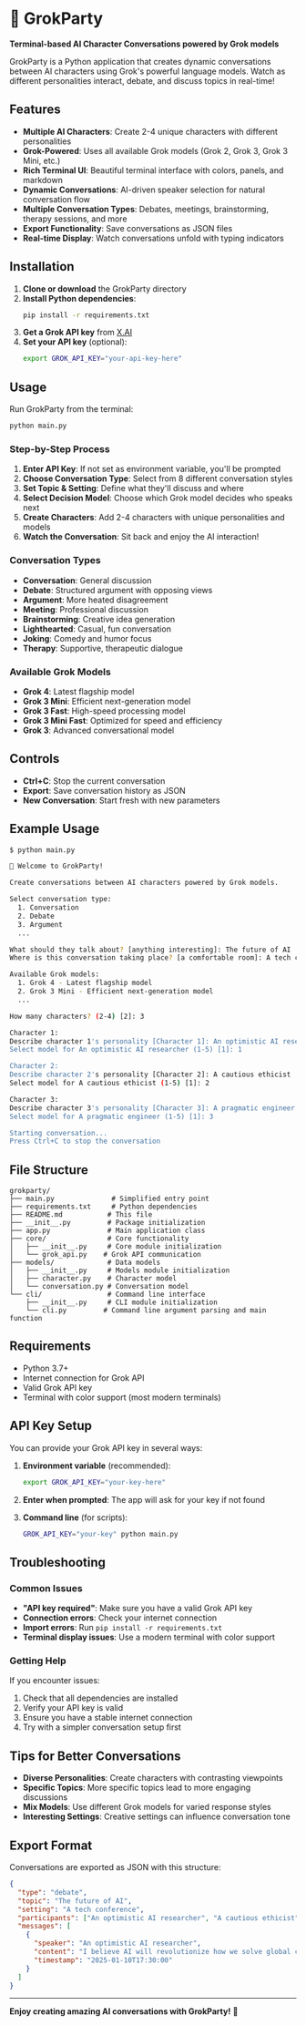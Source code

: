# 🤖 GrokParty

**Terminal-based AI Character Conversations powered by Grok models**

GrokParty is a Python application that creates dynamic conversations between AI characters using Grok's powerful language models. Watch as different personalities interact, debate, and discuss topics in real-time!

## Features

- **Multiple AI Characters**: Create 2-4 unique characters with different personalities
- **Grok-Powered**: Uses all available Grok models (Grok 2, Grok 3, Grok 3 Mini, etc.)
- **Rich Terminal UI**: Beautiful terminal interface with colors, panels, and markdown
- **Dynamic Conversations**: AI-driven speaker selection for natural conversation flow
- **Multiple Conversation Types**: Debates, meetings, brainstorming, therapy sessions, and more
- **Export Functionality**: Save conversations as JSON files
- **Real-time Display**: Watch conversations unfold with typing indicators

## Installation

1. **Clone or download** the GrokParty directory
2. **Install Python dependencies**:
   ```bash
   pip install -r requirements.txt
   ```
3. **Get a Grok API key** from [X.AI](https://x.ai/)
4. **Set your API key** (optional):
   ```bash
   export GROK_API_KEY="your-api-key-here"
   ```

## Usage

Run GrokParty from the terminal:

```bash
python main.py
```

### Step-by-Step Process

1. **Enter API Key**: If not set as environment variable, you'll be prompted
2. **Choose Conversation Type**: Select from 8 different conversation styles
3. **Set Topic & Setting**: Define what they'll discuss and where
4. **Select Decision Model**: Choose which Grok model decides who speaks next
5. **Create Characters**: Add 2-4 characters with unique personalities and models
6. **Watch the Conversation**: Sit back and enjoy the AI interaction!

### Conversation Types

- **Conversation**: General discussion
- **Debate**: Structured argument with opposing views
- **Argument**: More heated disagreement
- **Meeting**: Professional discussion
- **Brainstorming**: Creative idea generation
- **Lighthearted**: Casual, fun conversation
- **Joking**: Comedy and humor focus
- **Therapy**: Supportive, therapeutic dialogue

### Available Grok Models

- **Grok 4**: Latest flagship model
- **Grok 3 Mini**: Efficient next-generation model
- **Grok 3 Fast**: High-speed processing model
- **Grok 3 Mini Fast**: Optimized for speed and efficiency
- **Grok 3**: Advanced conversational model

## Controls

- **Ctrl+C**: Stop the current conversation
- **Export**: Save conversation history as JSON
- **New Conversation**: Start fresh with new parameters

## Example Usage

```bash
$ python main.py

🤖 Welcome to GrokParty!

Create conversations between AI characters powered by Grok models.

Select conversation type:
  1. Conversation
  2. Debate
  3. Argument
  ...

What should they talk about? [anything interesting]: The future of AI
Where is this conversation taking place? [a comfortable room]: A tech conference

Available Grok models:
  1. Grok 4 - Latest flagship model
  2. Grok 3 Mini - Efficient next-generation model
  ...

How many characters? (2-4) [2]: 3

Character 1:
Describe character 1's personality [Character 1]: An optimistic AI researcher
Select model for An optimistic AI researcher (1-5) [1]: 1

Character 2:
Describe character 2's personality [Character 2]: A cautious ethicist
Select model for A cautious ethicist (1-5) [1]: 2

Character 3:
Describe character 3's personality [Character 3]: A pragmatic engineer
Select model for A pragmatic engineer (1-5) [1]: 3

Starting conversation...
Press Ctrl+C to stop the conversation
```

## File Structure

```
grokparty/
├── main.py              # Simplified entry point
├── requirements.txt     # Python dependencies
├── README.md           # This file
├── __init__.py         # Package initialization
├── app.py              # Main application class
├── core/               # Core functionality
│   ├── __init__.py     # Core module initialization
│   └── grok_api.py    # Grok API communication
├── models/             # Data models
│   ├── __init__.py     # Models module initialization
│   ├── character.py    # Character model
│   └── conversation.py # Conversation model
└── cli/                # Command line interface
    ├── __init__.py     # CLI module initialization
    └── cli.py         # Command line argument parsing and main function
```

## Requirements

- Python 3.7+
- Internet connection for Grok API
- Valid Grok API key
- Terminal with color support (most modern terminals)

## API Key Setup

You can provide your Grok API key in several ways:

1. **Environment variable** (recommended):
   ```bash
   export GROK_API_KEY="your-key-here"
   ```

2. **Enter when prompted**: The app will ask for your key if not found

3. **Command line** (for scripts):
   ```bash
   GROK_API_KEY="your-key" python main.py
   ```

## Troubleshooting

### Common Issues

- **"API key required"**: Make sure you have a valid Grok API key
- **Connection errors**: Check your internet connection
- **Import errors**: Run `pip install -r requirements.txt`
- **Terminal display issues**: Use a modern terminal with color support

### Getting Help

If you encounter issues:
1. Check that all dependencies are installed
2. Verify your API key is valid
3. Ensure you have a stable internet connection
4. Try with a simpler conversation setup first

## Tips for Better Conversations

- **Diverse Personalities**: Create characters with contrasting viewpoints
- **Specific Topics**: More specific topics lead to more engaging discussions
- **Mix Models**: Use different Grok models for varied response styles
- **Interesting Settings**: Creative settings can influence conversation tone

## Export Format

Conversations are exported as JSON with this structure:

```json
{
  "type": "debate",
  "topic": "The future of AI",
  "setting": "A tech conference",
  "participants": ["An optimistic AI researcher", "A cautious ethicist"],
  "messages": [
    {
      "speaker": "An optimistic AI researcher",
      "content": "I believe AI will revolutionize how we solve global challenges...",
      "timestamp": "2025-01-10T17:30:00"
    }
  ]
}
```

---

**Enjoy creating amazing AI conversations with GrokParty!** 🎉
